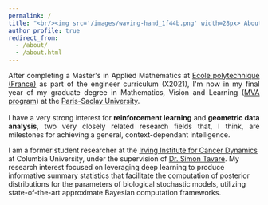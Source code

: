 ```yaml
---
permalink: /
title: "<br/><img src='/images/waving-hand_1f44b.png' width=28px> About me"
author_profile: true
redirect_from: 
  - /about/
  - /about.html
---
```


<div style="text-align: justify;">
After completing a Master's in Applied Mathematics at <a href="https://www.polytechnique.edu/">Ecole polytechnique (France)</a> as part of the engineer curriculum (X2021), I'm now in my final year of my graduate degree in Mathematics, Vision and Learning (<a href="https://www.master-mva.com/">MVA program</a>) at the <a href="https://www.universite-paris-saclay.fr/en/accueil-english/">Paris-Saclay University</a>.
<br><br>
I have a very strong interest for <b>reinforcement learning</b> and <b>geometric data analysis</b>, two very closely related research fields that, I think, are milestones for achieving a general, context-dependant intelligence. 
</div>

I am a former student researcher at the [Irving Institute for Cancer Dynamics](https://cancerdynamics.columbia.edu/) at Columbia University, under the supervision of [Dr. Simon Tavaré](https://scholar.google.co.uk/citations?user=1aX_bIcAAAAJ&hl=en). My research interest focused on leveraging deep learning to produce informative summary statistics that facilitate the computation of posterior distributions for the parameters of biological stochastic models, utilizing state-of-the-art approximate Bayesian computation frameworks.